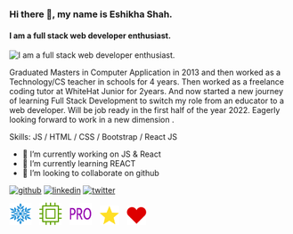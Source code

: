 ### Hi there 👋, my name is Eshikha Shah.
#### I am a full stack web developer enthusiast.
![I am a full stack web developer enthusiast.](https://pbs.twimg.com/profile_banners/1474065583201157120/1640523711/1500x500)

Graduated Masters in Computer Application in 2013 and then worked as a Technology/CS teacher in schools for 4 years. Then worked as a freelance coding tutor at WhiteHat Junior for 2years. And now started a new journey of learning Full Stack Development to switch my role from an educator to a web developer. Will be job ready in the first half of the year 2022. Eagerly looking forward to work in a new dimension .

Skills:  JS / HTML / CSS / Bootstrap / React JS

- 🔭 I’m currently working on JS & React 
- 🌱 I’m currently learning REACT 
- 👯 I’m looking to collaborate on github 


[<img src='https://cdn.jsdelivr.net/npm/simple-icons@3.0.1/icons/github.svg' alt='github' height='40'>](https://github.com/https://github.com/ES-easygit)  [<img src='https://cdn.jsdelivr.net/npm/simple-icons@3.0.1/icons/linkedin.svg' alt='linkedin' height='40'>](https://www.linkedin.com/in/https://www.linkedin.com/in/eshikha-shah-a90b731a3//)  [<img src='https://cdn.jsdelivr.net/npm/simple-icons@3.0.1/icons/twitter.svg' alt='twitter' height='40'>](https://twitter.com/https://twitter.com/eshikha_s)  

<a href='https://archiveprogram.github.com/'><img src='https://raw.githubusercontent.com/acervenky/animated-github-badges/master/assets/acbadge.gif' width='40' height='40'></a> <a href='https://docs.github.com/en/developers'><img src='https://raw.githubusercontent.com/acervenky/animated-github-badges/master/assets/devbadge.gif' width='40' height='40'></a> <a href='https://github.com/pricing'><img src='https://raw.githubusercontent.com/acervenky/animated-github-badges/master/assets/pro.gif' width='40' height='40'></a> <a href='https://stars.github.com/'><img src='https://raw.githubusercontent.com/acervenky/animated-github-badges/master/assets/starbadge.gif' width='35' height='35'></a> <a href='https://docs.github.com/en/github/supporting-the-open-source-community-with-github-sponsors'><img src='https://raw.githubusercontent.com/acervenky/animated-github-badges/master/assets/sponsorbadge.gif' width='35' height='35'></a> 

